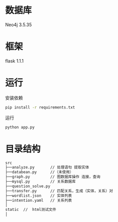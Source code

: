 # 数据库

Neo4j 3.5.35 

# 框架

flask 1.1.1

# 运行

安装依赖
``` bash
pip install -r requirements.txt
```

运行
```bash
python app.py
```

# 目录结构

```html
src
├──analyze.py       // 处理语句 提取实体
├──databean.py      //（未使用）
├──graph.py         // 图数据库操作 连接，查询
├──mysql.py         // 关系数据库
├──question_solve.py      
├──transfer.py      // 匹配关系，生成（实体，关系）对 
├──wordlist.json    // 实体列表
├──intention.yaml   // 关系列表
│   
static  //  html测试文件
│   

```